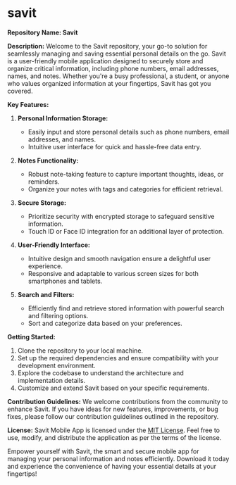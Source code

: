 # savit
**Repository Name: Savit**

**Description:**
Welcome to the Savit repository, your go-to solution for seamlessly managing and saving essential personal details on the go. Savit is a user-friendly mobile application designed to securely store and organize critical information, including phone numbers, email addresses, names, and notes. Whether you're a busy professional, a student, or anyone who values organized information at your fingertips, Savit has got you covered.

**Key Features:**

1. **Personal Information Storage:**
   - Easily input and store personal details such as phone numbers, email addresses, and names.
   - Intuitive user interface for quick and hassle-free data entry.

2. **Notes Functionality:**
   - Robust note-taking feature to capture important thoughts, ideas, or reminders.
   - Organize your notes with tags and categories for efficient retrieval.

3. **Secure Storage:**
   - Prioritize security with encrypted storage to safeguard sensitive information.
   - Touch ID or Face ID integration for an additional layer of protection.

4. **User-Friendly Interface:**
   - Intuitive design and smooth navigation ensure a delightful user experience.
   - Responsive and adaptable to various screen sizes for both smartphones and tablets.

5. **Search and Filters:**
   - Efficiently find and retrieve stored information with powerful search and filtering options.
   - Sort and categorize data based on your preferences.

**Getting Started:**
1. Clone the repository to your local machine.
2. Set up the required dependencies and ensure compatibility with your development environment.
3. Explore the codebase to understand the architecture and implementation details.
4. Customize and extend Savit based on your specific requirements.

**Contribution Guidelines:**
We welcome contributions from the community to enhance Savit. If you have ideas for new features, improvements, or bug fixes, please follow our contribution guidelines outlined in the repository.

**License:**
Savit Mobile App is licensed under the [MIT License](LICENSE.md). Feel free to use, modify, and distribute the application as per the terms of the license.

Empower yourself with Savit, the smart and secure mobile app for managing your personal information and notes efficiently. Download it today and experience the convenience of having your essential details at your fingertips!

